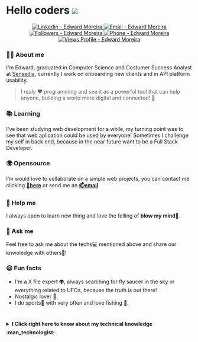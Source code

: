 # Hello coders <img src="https://raw.githubusercontent.com/iampavangandhi/iampavangandhi/master/gifs/Hi.gif" width="35"/>

<p align='center'>
  <a href="https://www.linkedin.com/in/edward-moreira-5b3056115/">
    <img alt="Linkedin - Edward Moreira" src="https://img.shields.io/badge/-Edward--Moreira-blue?style=flat-square&logo=Linkedin&logoColor=white&link=https://www.linkedin.com/in/edward-moreira-5b3056115/">
  </a> 
  
  <a href="mailto:edward.moreira@yahoo.com">
    <img alt="Email - Edward Moreira" src="https://img.shields.io/badge/-edward.moreira@yahoo.com-3f1a91?style=flat-square&logo=Gmail&logoColor=white&link=mailto:edward.moreira@yahoo.com">
  </a>
  
  <a href="https://github.com/edward-mn">
    <img alt="Followers - Edward Moreira" src="https://img.shields.io/github/followers/edward-mn?label=follow&style=social">
  </a>
   
  <a href="https://api.whatsapp.com/send?1=pt_BR&phone=5519991378624&text=Hello, I came through your Github profile!"> 
    <img alt="Phone - Edward Moreira" src="https://img.shields.io/badge/Phone-Whatsapp-4AC959">
  </a>
    
  <a href="">
    <img alt="Views Profile - Edward Moreira" src="https://komarev.com/ghpvc/?username=edward-mn&label=Views&color=3f1a91&style=plastic">
  </a>
</p>

### 👦🏽 About me
I'm Edward, graduated in Computer Science and Costumer Success Analyst at [Sensedia](https://br.sensedia.com/), currently I work on onboarding new clients and in API platform usability.

> I realy :heart: programming and see it as a powerful tool that can help anyone, building a world more digital and connected! 🔌
 
### :books: Learning 
I've been studying web development for a while, my turning point was to see that web aplication could be used by everyone!
Sometimes I challenge my self in back end, because in the near future want to be a Full Stack Developer.

### :earth_africa: Opensource
I’m would love to collaborate on a simple web projects, you can contact me clicking <a href="https://github.com/edward-mn/edward-mn/issues/new"><b>:wind_chime:here</b></a> or send me an <a href="mailto:edward.moreira@yahoo.com"><b>📫email</b></a>
 
### 🤔 Help me 
I always open to learn new thing and love the felling of <b>blow my mind🤯</b>.

### 💬 Ask me 
Feel free to ask me about the techs:computer: mentioned above and share our knwoledge with others:busts_in_silhouette:!

### 😄 Fun facts
- I'm a X file expert :alien:, always searching for fly saucer in the sky or everything related to UFOs, because the truth is out there!
- Nostalgic lover :eyes:.
- I do sports:running: with very often and love fishing :fishing_pole_and_fish:.

#

<details>
  <summary> <b> ❗ Click right here to know about my technical knowledge :man_technologist: </b> </summary>
  <br>
  
  ### :nerd_face: Skills
  <p align="center">  
      <img height="25" src="https://raw.githubusercontent.com/devicons/devicon/master/icons/git/git-original.svg">
       &nbsp;&nbsp;&nbsp;&nbsp;&nbsp;&nbsp;&nbsp;&nbsp;&nbsp;&nbsp;&nbsp;&nbsp;&nbsp;
      <img height="25" src="https://raw.githubusercontent.com/devicons/devicon/master/icons/github/github-original.svg">
       &nbsp;&nbsp;&nbsp;&nbsp;&nbsp;&nbsp;&nbsp;&nbsp;&nbsp;&nbsp;&nbsp;&nbsp;&nbsp;      
      <img height="25" src="https://raw.githubusercontent.com/devicons/devicon/master/icons/html5/html5-original.svg">
       &nbsp;&nbsp;&nbsp;&nbsp;&nbsp;&nbsp;&nbsp;&nbsp;&nbsp;&nbsp;&nbsp;&nbsp;&nbsp;
      <img height="25" src="https://raw.githubusercontent.com/devicons/devicon/master/icons/css3/css3-original.svg">
       &nbsp;&nbsp;&nbsp;&nbsp;&nbsp;&nbsp;&nbsp;&nbsp;&nbsp;&nbsp;&nbsp;&nbsp;&nbsp;    
      <img height="25" src="https://raw.githubusercontent.com/devicons/devicon/master/icons/javascript/javascript-original.svg">
       &nbsp;&nbsp;&nbsp;&nbsp;&nbsp;&nbsp;&nbsp;&nbsp;&nbsp;&nbsp;&nbsp;&nbsp;&nbsp;
      <img height="25" src="https://raw.githubusercontent.com/devicons/devicon/master/icons/nodejs/nodejs-original.svg">
       &nbsp;&nbsp;&nbsp;&nbsp;&nbsp;&nbsp;&nbsp;&nbsp;&nbsp;&nbsp;&nbsp;&nbsp;&nbsp;
      <img height="25" src="https://raw.githubusercontent.com/devicons/devicon/master/icons/react/react-original.svg">
       &nbsp;&nbsp;&nbsp;&nbsp;&nbsp;&nbsp;&nbsp;&nbsp;&nbsp;&nbsp;&nbsp;&nbsp;&nbsp;     
      <img height="25" src="https://raw.githubusercontent.com/devicons/devicon/master/icons/rails/rails-plain.svg">
        &nbsp;&nbsp;&nbsp;&nbsp;&nbsp;&nbsp;&nbsp;&nbsp;&nbsp;&nbsp;&nbsp;&nbsp;&nbsp;  
      <img height="25" src="https://raw.githubusercontent.com/devicons/devicon/master/icons/java/java-original.svg">
        &nbsp;&nbsp;&nbsp;&nbsp;&nbsp;&nbsp;&nbsp;&nbsp;&nbsp;&nbsp;&nbsp;&nbsp;&nbsp;
      <img height="25" src="https://raw.githubusercontent.com/devicons/devicon/master/icons/postgresql/postgresql-plain.svg">
       &nbsp;&nbsp;&nbsp;&nbsp;&nbsp;&nbsp;&nbsp;&nbsp;&nbsp;&nbsp;&nbsp;&nbsp;&nbsp;
      <img height="25" src="https://raw.githubusercontent.com/devicons/devicon/master/icons/mysql/mysql-original.svg">
       &nbsp;&nbsp;&nbsp;&nbsp;&nbsp;&nbsp;&nbsp;&nbsp;&nbsp;&nbsp;&nbsp;&nbsp;&nbsp;    
      <img height="25" src="https://raw.githubusercontent.com/devicons/devicon/master/icons/intellij/intellij-original.svg">
        &nbsp;&nbsp;&nbsp;&nbsp;&nbsp;&nbsp;&nbsp;&nbsp;&nbsp;&nbsp;&nbsp;&nbsp;&nbsp;    
      <img height="25" src="https://raw.githubusercontent.com/devicons/devicon/master/icons/jira/jira-original.svg">
        &nbsp;&nbsp;&nbsp;&nbsp;&nbsp;&nbsp;&nbsp;&nbsp;&nbsp;&nbsp;&nbsp;&nbsp;&nbsp;
      <img height="25" src="https://raw.githubusercontent.com/devicons/devicon/master/icons/heroku/heroku-plain.svg">
        &nbsp;&nbsp;&nbsp;&nbsp;&nbsp;&nbsp;&nbsp;&nbsp;&nbsp;&nbsp;&nbsp;&nbsp;&nbsp; 
      <img height="25" src="https://raw.githubusercontent.com/devicons/devicon/master/icons/markdown/markdown-original.svg">
        &nbsp;&nbsp;&nbsp;&nbsp;&nbsp;&nbsp;&nbsp;&nbsp;&nbsp;&nbsp;&nbsp;&nbsp;&nbsp;
      <img height="25" src="https://raw.githubusercontent.com/devicons/devicon/master/icons/linux/linux-original.svg">
        &nbsp;&nbsp;&nbsp;&nbsp;&nbsp;&nbsp;&nbsp;&nbsp;&nbsp;&nbsp;&nbsp;&nbsp;&nbsp;
      <img height="25" src="https://raw.githubusercontent.com/devicons/devicon/master/icons/chrome/chrome-original.svg">
       &nbsp;&nbsp;&nbsp;&nbsp;&nbsp;&nbsp;&nbsp;&nbsp;&nbsp;&nbsp;&nbsp;&nbsp;&nbsp;
  </p>
  
  ### :bar_chart: My [Github stats](https://github.com/murilothink/github-readme-stats)
  <p align='center'>
    <a href="https://github-readme-stats.vercel.app/api?username=edward-mn&show_icons=true&theme=dracula">
      <img alt="Edward - GitHub Stats Card" display="block" align="center" width="426px" src="https://github-readme-stats.vercel.app/api?username=edward-mn&show_icons=true&theme=dracula"/>
    </a> 
    <a href="https://github.com/edward-mn/github-readme-stats">
      <img alt="Edward - Compact Language Card Layout" display="block" align="center" src="https://github-readme-stats.vercel.app/api/top-langs/?username=edward-mn&layout=compact&show_icons=true&theme=dracula"/>
    </a>
  </p>
  
</details>

<!--
**edward-mn/edward-mn** is a ✨ _special_ ✨ repository because its `README.md` (this file) appears on your GitHub profile.

Here are some ideas to get you started:

- 🔭 I’m currently working on ...
- 🌱 I’m currently learning ...
- 👯 I’m looking to collaborate on ...
- 🤔 I’m looking for help with ...
- 💬 Ask me about ...
- 📫 How to reach me: ...
- 😄 Pronouns: ...
- ⚡ Fun fact: ...
-->

